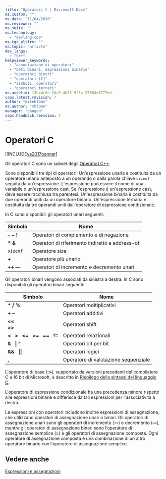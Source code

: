```yaml
---
title: "Operatori C | Microsoft Docs"
ms.custom: ""
ms.date: "11/04/2016"
ms.reviewer: ""
ms.suite: ""
ms.technology: 
  - "devlang-cpp"
ms.tgt_pltfrm: ""
ms.topic: "article"
dev_langs: 
  - "C++"
helpviewer_keywords: 
  - "associazione di operatori"
  - "dati binari, espressioni binarie"
  - "operatori binari"
  - "operatori [C]"
  - "simboli, operatori"
  - "operatori ternari"
ms.assetid: 13bc4c8e-2dc9-4b23-9f3a-25064e8777ed
caps.latest.revision: 7
author: "mikeblome"
ms.author: "mblome"
manager: "ghogen"
caps.handback.revision: 7
---
```

# Operatori C
[!INCLUDE[vs2017banner](../assembler/inline/includes/vs2017banner.md)]

Gli operatori C sono un subset degli [Operatori C\+\+](../misc/cpp-operators.md).  
  
 Sono disponibili tre tipi di operatori:  Un'espressione unaria è costituita da un operatore unario anteposto a un operando o dalla parola chiave `sizeof` seguita da un'espressione.  L'espressione può essere il nome di una variabile o un'espressione cast.  Se l'espressione è un'espressione cast, deve essere racchiusa tra parentesi.  Un'espressione binaria è costituita da due operandi uniti da un operatore binario.  Un'espressione ternaria è costituita da tre operandi uniti dall'operatore di espressione condizionale.  
  
 In C sono disponibili gli operatori unari seguenti:  
  
|Simbolo|Nome|  
|-------------|----------|  
|**– ~ \!**|Operatori di complemento e di negazione|  
|**\* &**|Operatori di riferimento indiretto e address\-of|  
|`sizeof`|Operatore size|  
|**\+**|Operatore più unario|  
|**\+\+ ––**|Operatori di incremento e decremento unari|  
  
 Gli operatori binari vengono associati da sinistra a destra.  In C sono disponibili gli operatori binari seguenti:  
  
|Simbolo|Nome|  
|-------------|----------|  
|**\* \/ %**|Operatori moltiplicativi|  
|**\+ –**|Operatori additivi|  
|**\<\<**<br /> **\>\>**|Operatori shift|  
|**\<   \>   \<\=   \>\=   \=\=   \!\=**|Operatori relazionali|  
|**&   &#124; ^**|Operatori bit per bit|  
|**&&   &#124;&#124;**|Operatori logici|  
|**,**|Operatore di valutazione sequenziale|  
  
 L'operatore di base \(**:\>**\), supportato da versioni precedenti del compilatore C a 16 bit di Microsoft, è descritto in [Riepilogo della sintassi del linguaggio C](../c-language/c-language-syntax-summary.md).  
  
 L'operatore di espressione condizionale ha una precedenza minore rispetto alle espressioni binarie e differisce da tali espressioni per l'associatività a destra.  
  
 Le espressioni con operatori includono inoltre espressioni di assegnazione, che utilizzano operatori di assegnazione unari o binari.  Gli operatori di assegnazione unari sono gli operatori di incremento \(`++`\) e decremento \(**––**\), mentre gli operatori di assegnazione binari sono l'operatore di assegnazione semplice \(**\=**\) e gli operatori di assegnazione composta.  Ogni operatore di assegnazione composta è una combinazione di un altro operatore binario con l'operatore di assegnazione semplice.  
  
## Vedere anche  
 [Espressioni e assegnazioni](../c-language/expressions-and-assignments.md)